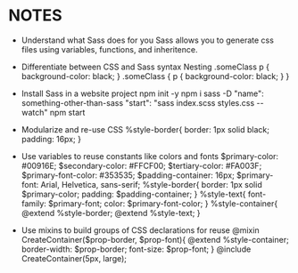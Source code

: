 # NOTES

- Understand what Sass does for you
  Sass allows you to generate css files using variables, functions, and inheritence.

- Differentiate between CSS and Sass syntax
  Nesting
  .someClass p {
  background-color: black;
  }
  .someClass {
  p {
  background-color: black;
  }
  }

- Install Sass in a website project
  npm init -y
  npm i sass -D
  "name": something-other-than-sass
  "start": "sass index.scss styles.css --watch"
  npm start

- Modularize and re-use CSS
  %style-border{
  border: 1px solid black;
  padding: 16px;
  }

- Use variables to reuse constants like colors and fonts
  $primary-color: #00916E;
  $secondary-color: #FFCF00;
  $tertiary-color: #FA003F;
  $primary-font-color: #353535;
  $padding-container: 16px;
  $primary-font: Arial, Helvetica, sans-serif;
  %style-border{
  border: 1px solid $primary-color;
  padding: $padding-container;
  }
  %style-text{
  font-family: $primary-font;
  color: $primary-font-color;
  }
  %style-container{
  @extend %style-border;
  @extend %style-text;
  }

- Use mixins to build groups of CSS declarations for reuse
  @mixin CreateContainer($prop-border, $prop-font){
  @extend %style-container;
  border-width: $prop-border;
  font-size: $prop-font;
  }
  @include CreateContainer(5px, large);
